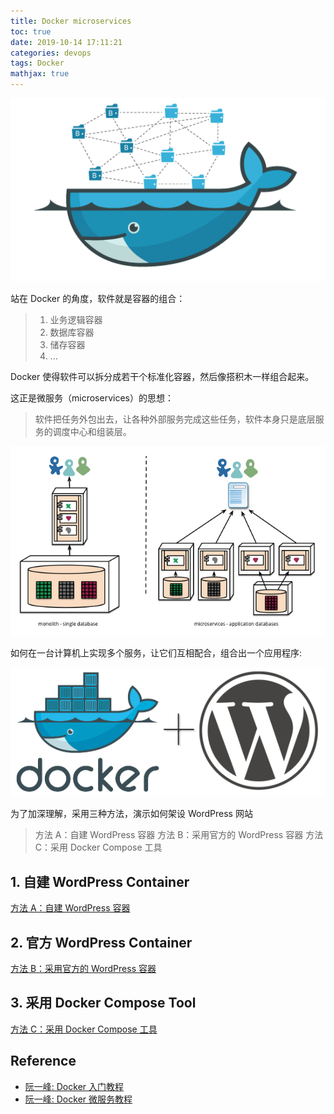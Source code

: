 ```yaml
---
title: Docker microservices
toc: true
date: 2019-10-14 17:11:21
categories: devops
tags: Docker   
mathjax: true
---
```


<img src="/images/devops/docker2-1.png" width="550" alt="Docker Microservices" />

<!-- more -->

站在 Docker 的角度，软件就是容器的组合：

> 1. 业务逻辑容器
> 2. 数据库容器
> 3. 储存容器
> 4. ...

Docker 使得软件可以拆分成若干个标准化容器，然后像搭积木一样组合起来。

这正是微服务（microservices）的思想：

> 软件把任务外包出去，让各种外部服务完成这些任务，软件本身只是底层服务的调度中心和组装层。

<img src="/images/devops/docker2-3.png" width="550" alt="Docker Microservices" />

如何在一台计算机上实现多个服务，让它们互相配合，组合出一个应用程序:

<img src="/images/devops/docker2-4.png" width="550" alt="Docker Microservices" />

为了加深理解，采用三种方法，演示如何架设 WordPress 网站

> 方法 A：自建 WordPress 容器
> 方法 B：采用官方的 WordPress 容器
> 方法 C：采用 Docker Compose 工具

## 1. 自建 WordPress Container

[方法 A：自建 WordPress 容器][2]

## 2. 官方 WordPress Container

[方法 B：采用官方的 WordPress 容器][2]

## 3. 采用 Docker Compose Tool

[方法 C：采用 Docker Compose 工具][2]

## Reference

- [阮一峰: Docker 入门教程][1]
- [阮一峰: Docker 微服务教程][2]

[1]: http://www.ruanyifeng.com/blog/2018/02/docker-tutorial.html
[2]: http://www.ruanyifeng.com/blog/2018/02/docker-wordpress-tutorial.html
